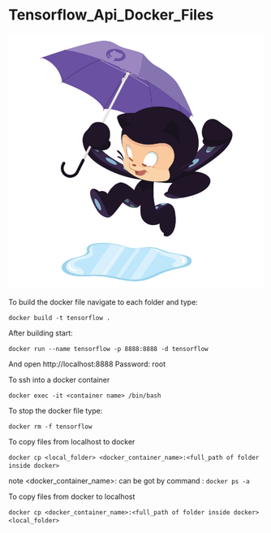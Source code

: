 # Tensorflow_Api_Docker_Files

![Image of Yaktocat](https://github.com/ajinkya933/Tensorflow_Api_Docker_Files/blob/master/imgs/puddle_jumper_octodex.jpg)


To build the docker file navigate to each folder and type:

```
docker build -t tensorflow .
```

After building start:
```
docker run --name tensorflow -p 8888:8888 -d tensorflow
```
And open http://localhost:8888
Password: root

To ssh into a docker container 
```
docker exec -it <container name> /bin/bash
```

To stop the docker file type:

```
docker rm -f tensorflow
```

To copy files from localhost to docker 
```
docker cp <local_folder> <docker_container_name>:<full_path of folder inside docker>
```

note <docker_container_name>: can be got by command : ```docker ps -a```

To copy files from docker to localhost 
```
docker cp <docker_container_name>:<full_path of folder inside docker> <local_folder>
```
